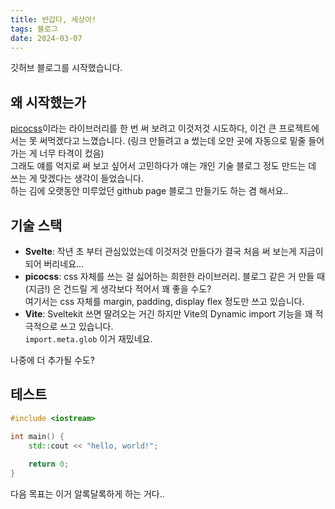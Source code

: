 ```yaml
---
title: 반갑다, 세상아!
tags: 블로그
date: 2024-03-07
---
```

깃허브 블로그를 시작했습니다.

## 왜 시작했는가
[picocss](https://picocss.com)이라는 라이브러리를 한 번 써 보려고 이것저것 시도하다, 이건 큰 프로젝트에서는 못 써먹겠다고 느꼈습니다.
(링크 만들려고 a 썼는데 오만 곳에 자동으로 밑줄 들어가는 게 너무 타격이 컸음)  
그래도 얘를 억지로 써 보고 싶어서 고민하다가 얘는 개인 기술 블로그 정도 만드는 데 쓰는 게 맞겠다는 생각이 들었습니다.  
하는 김에 오랫동안 미루었던 github page 블로그 만들기도 하는 겸 해서요..

## 기술 스택
- **Svelte**: 작년 초 부터 관심있었는데 이것저것 만들다가 결국 처음 써 보는게 지금이 되어 버리네요...
- **picocss**: css 자체를 쓰는 걸 싫어하는 희한한 라이브러리. 블로그 같은 거 만들 때 (지금!) 은 건드릴 게 생각보다 적어서 꽤 좋을 수도?  
여기서는 css 자체를 margin, padding, display flex 정도만 쓰고 있습니다.
- **Vite**: Sveltekit 쓰면 딸려오는 거긴 하지만 Vite의 Dynamic import 기능을 꽤 적극적으로 쓰고 있습니다.  
`import.meta.glob` 이거 재밌네요.

나중에 더 추가될 수도?

## 테스트
```cpp
#include <iostream>

int main() {
    std::cout << "hello, world!";
    
    return 0;
}
```
다음 목표는 이거 알록달록하게 하는 거다..